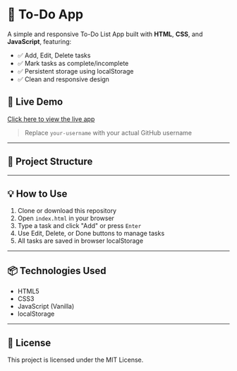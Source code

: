 # 📝 To-Do App

A simple and responsive To-Do List App built with **HTML**, **CSS**, and **JavaScript**, featuring:

- ✅ Add, Edit, Delete tasks
- ✅ Mark tasks as complete/incomplete
- ✅ Persistent storage using localStorage
- ✅ Clean and responsive design

## 🚀 Live Demo

[Click here to view the live app](https://your-username.github.io/todo-app/)

> Replace `your-username` with your actual GitHub username

---

## 📁 Project Structure


---

## 💡 How to Use

1. Clone or download this repository
2. Open `index.html` in your browser
3. Type a task and click "Add" or press `Enter`
4. Use Edit, Delete, or Done buttons to manage tasks
5. All tasks are saved in browser localStorage

---

## 📦 Technologies Used

- HTML5
- CSS3
- JavaScript (Vanilla)
- localStorage

---

## 📄 License

This project is licensed under the MIT License.
